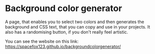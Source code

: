# Background color generator
A page, that enables you to select two colors and then generates the background and CSS text, that you can copy and use in your projects. It also has a randomising button, if you don't really feel artistic.

You can see the website on this link: https://spacefox123.github.io/backgroundcolorgenerator/
